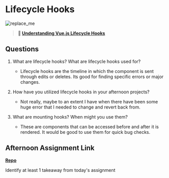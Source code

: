# Lifecycle Hooks

![replace_me](https://codeworks.blob.core.windows.net/public/assets/img/illustrations/placeholder.svg)

> **📖 [Understanding Vue.js Lifecycle Hooks](https://codeworksacademy.com/fs-student-guide/resources/wk6/03-Vue-Lifecycle-Hooks)**

## Questions

1. What are lifecycle hooks? What are lifecycle hooks used for?
    - Lifecycle hooks are the timeline in which the component is sent through edits or deletes. Its good for finding specific errors or major changes.

2. How have you utilized lifecycle hooks in your afternoon projects?
    - Not really, maybe to an extent I have when there have been some huge error that I needed to change and revert back from. 

3. What are mounting hooks? When might you use them?
    -   These are components that can be accessed before and after it is rendered. It would be good to use them for quick bug checks.

## Afternoon Assignment Link

**[Repo](https://github.com/ThomF/winter23_gregslist_vue)**

Identify at least 1 takeaway from today's assignment
